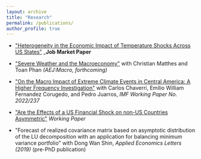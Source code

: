 ```yaml
---
layout: archive
title: "Research"
permalink: /publications/
author_profile: true
---
```

*    ["Heterogeneity in the Economic Impact of Temperature Shocks Across US States"](https://www.dropbox.com/scl/fi/pixqzfym60cekmahld126/JMP_Kim.pdf?rlkey=b2rlj9bgaqiajr45numo7v2ry&st=l87lpgaq&dl=0) _<strong>Job Market Paper</strong>
  
*    ["Severe Weather and the Macroeconomy"](https://hskim27.github.io/files/weather_2024.pdf) with Christian Matthes and Toan Phan _(AEJ:Macro, forthcoming)_

*    ["On the Macro Impact of Extreme Climate Events in Central America: A Higher Frequency Investigation"](https://www.imf.org/en/Publications/WP/Issues/2022/12/02/On-the-Macro-Impact-of-Extreme-Climate-Events-in-Central-America-A-Higher-Frequency-526284) with Carlos Chaverri, Emilio William Fernandez Corugedo, and Pedro Juarros, _IMF Working Paper No. 2022/237_ 

*    ["Are the Effects of a US Financial Shock on non-US Countries Asymmetric"](https://hskim27.github.io/files/us_financial_shock_asymmetric.pdf)  _Working Paper_


* "Forecast of realized covariance matrix based on asymptotic distribution of the LU decomposition with an application for balancing minimum variance portfolio" with Dong Wan Shin, _Applied Economics Letters (2019)_ (pre-PhD publication)
